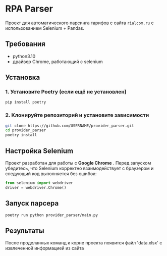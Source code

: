 # RPA Parser

Проект для автоматического парсинга тарифов с сайта `rialcom.ru` с использованием Selenium + Pandas.

## Требования

- python3.10
- драйвер Chrome, работающий с selenium

## Установка

### 1. Установите Poetry (если ещё не установлен)

```bash
pip install poetry
```

### 2. Клонируйте репозиторий и установите зависимости

```bash
git clone https://github.com/USERNAME/provider_parser.git
cd provider_parser
poetry install
```

## Настройка Selenium

Проект разработан для работы с  **Google Chrome** . Перед запуском убедитесь, что Selenium корректно взаимодействует с браузером и следующий код выполняется без ошибок:

```python
from selenium import webdriver
driver = webdriver.Chrome()
```

## Запуск парсера

```bash
poetry run python provider_parser/main.py
```

## Результаты

После проделанных команд к корне проекта появится файл 'data.xlsx' с извлеченной информацией из сайта
